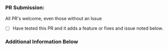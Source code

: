 ### PR Submission:

All PR's welcome, even those without an Issue

* [ ] Have tested this PR and it adds a feature or fixes and issue noted below.

### Additional Information Below

<!-- Erase this line and add information about the PR, eg. issues fixed, feature added, enhancement made. -->

